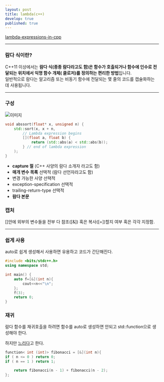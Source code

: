 ```yaml
---
layout: post
title: lambda(c++)
develop: true
published: true
---
```


[lambda-expressions-in-cpp](https://docs.microsoft.com/ko-kr/cpp/cpp/lambda-expressions-in-cpp?view=msvc-170)

---

### 람다 식이란?

C++11 이상에서는 **람다 식(종종 람다라고도 함)은 함수가 호출되거나 함수에 인수로 전달되는 위치에서 익명 함수 개체( 클로저)를 정의하는 편리한 방법**입니다.  
일반적으로 람다는 알고리즘 또는 비동기 함수에 전달되는 몇 줄의 코드를 캡슐화하는 데 사용됩니다.

---

### 구성

![이미지](https://docs.microsoft.com/ko-kr/cpp/cpp/media/lambdaexpsyntax.png?view=msvc-170)

```cpp
void abssort(float* x, unsigned n) {
    std::sort(x, x + n,
        // Lambda expression begins
        [](float a, float b) {
            return (std::abs(a) < std::abs(b));
        } // end of lambda expression
    );
}
```
* **capture 절** (C++ 사양의 람다 소개자 라고도 함)
* **매개 변수 목록** 선택적 (람다 선언자라고도 함)
* 변경 가능한 사양 선택적
* exception-specification 선택적
* trailing-return-type 선택적
* **람다 본문**

### 캡처

[]안에 외부의 변수들을 전부 다 참조([&]) 혹은 복사([=])할지 여부 혹은 각각 지정함.

---

### 쉽게 사용

auto로 쉽게 생성해서 사용하면 유용하고 코드가 간단해진다.

```cpp
#include <bits/stdc++.h>
using namespace std;
 
int main() {
	auto f=[&](int n){
		cout<<n<<"\n";
	};
	f(3);
	return 0;
}
```

### 재귀

람다 함수를 재귀호출을 하려면 함수를 auto로 생성하면 안되고 std::function으로 생성해야 한다.

하지만 [느리다](https://blog.naver.com/PostView.nhn?blogId=hirit808&logNo=221435268658)고 한다.

```cpp
function< int (int)> fibonacci = [&](int n){
if ( n <= 0 ) return 0;
if ( n == 1 ) return 1;

    return fibonacci(n - 1) + fibonacci(n - 2);
};
```